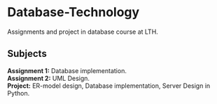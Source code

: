 # Database-Technology
Assignments and project in database course at LTH.

## Subjects
__Assignment 1:__ Database implementation.  
__Assignment 2:__ UML Design.  
__Project:__ ER-model design, Database implementation, Server Design in Python.  
